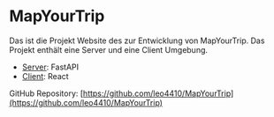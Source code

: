# MapYourTrip 

Das ist die Projekt Website des zur Entwicklung von MapYourTrip. Das Projekt enthält eine Server und eine Client Umgebung.
- [Server](backend.md): FastAPI
- [Client](frontend.md): React

GitHub Repository: [https://github.com/leo4410/MapYourTrip](https://github.com/leo4410/MapYourTrip)